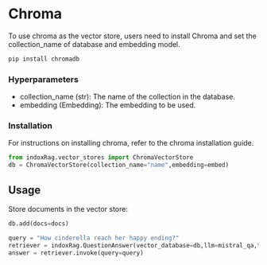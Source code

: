 # Chroma

To use chroma as the vector store, users need to install Chroma and
set the collection_name of database and embedding model.

```python
pip install chromadb
```

### Hyperparameters

- collection_name (str): The name of the collection in the database.
- embedding (Embedding): The embedding to be used.

### Installation

For instructions on installing chroma, refer to the chroma
installation guide.

```python
from indoxRag.vector_stores import ChromaVectorStore
db = ChromaVectorStore(collection_name="name",embedding=embed)
```

## Usage

Store documents in the vector store:

```python
db.add(docs=docs)
```

```python
query = "How cinderella reach her happy ending?"
retriever = indoxRag.QuestionAnswer(vector_database=db,llm=mistral_qa,top_k=5, document_relevancy_filter=True)
answer = retriever.invoke(query=query)
```
